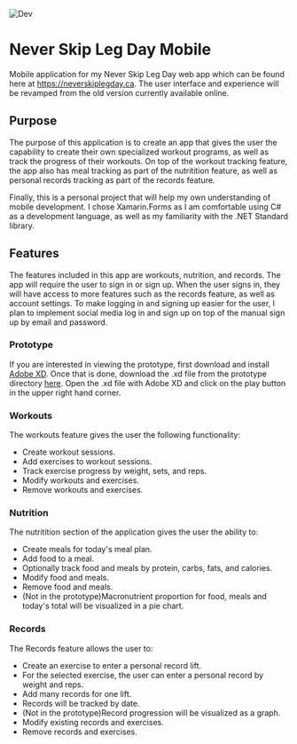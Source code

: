 ![Dev](https://github.com/KMRNicholson/nsld/workflows/MSBuild/badge.svg)

# Never Skip Leg Day Mobile
Mobile application for my Never Skip Leg Day web app which can be found here at https://neverskiplegday.ca. The user interface and experience will be revamped from the old version currently available online.

## Purpose
The purpose of this application is to create an app that gives the user the capability to create their own specialized workout programs, as well as track the progress of their workouts. On top of the workout tracking feature, the app also has meal tracking as part of the nutritition feature, as well as personal records tracking as part of the records feature.

Finally, this is a personal project that will help my own understanding of mobile development. I chose Xamarin.Forms as I am comfortable using C# as a development language, as well as my familiarity with the .NET Standard library.

## Features
The features included in this app are workouts, nutrition, and records. The app will require the user to sign in or sign up. When the user signs in, they will have access to more features such as the records feature, as well as account settings. To make logging in and signing up easier for the user, I plan to implement social media log in and sign up on top of the manual sign up by email and password. 

### Prototype
If you are interested in viewing the prototype, first download and install [Adobe XD](https://www.adobe.com/products/xd.html). Once that is done, download the .xd file from the prototype directory [here](https://github.com/KMRNicholson/nsld/blob/master/prototype/nsld_prototype.xd). Open the .xd file with Adobe XD and click on the play button in the upper right hand corner.

### Workouts
The workouts feature gives the user the following functionality:
  - Create workout sessions.
  - Add exercises to workout sessions.
  - Track exercise progress by weight, sets, and reps.
  - Modify workouts and exercises.
  - Remove workouts and exercises.
    
### Nutrition
The nutritition section of the application gives the user the ability to:
  - Create meals for today's meal plan.
  - Add food to a meal.
  - Optionally track food and meals by protein, carbs, fats, and calories.
  - Modify food and meals.
  - Remove food and meals.
  - (Not in the prototype)Macronutrient proportion for food, meals and today's total will be visualized in a pie chart.
  
### Records
The Records feature allows the user to:
  - Create an exercise to enter a personal record lift.
  - For the selected exercise, the user can enter a personal record by weight and reps.
  - Add many records for one lift.
  - Records will be tracked by date.
  - (Not in the prototype)Record progression will be visualized as a graph.
  - Modify existing records and exercises.
  - Remove records and exercises.
